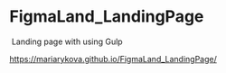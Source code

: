 # FigmaLand_LandingPage

 Landing page with using Gulp

https://mariarykova.github.io/FigmaLand_LandingPage/
